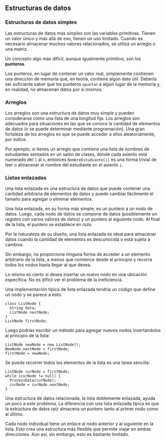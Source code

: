 ## Estructuras de datos

### Estructuras de datos simples 

Las estructuras de datos más simples son las variables primitivas. Tienen un valor único  y  más allá de eso, tienen un uso limitado. 
Cuando es necesario almacenar muchos valores relacionados, se utiliza un arreglo o una  matriz. 

Un concepto algo más difícil, aunque igualmente primitivo, son los **punteros**. 

Los punteros, en lugar de contener un valor real, simplemente contienen una dirección de memoria que, en teoría, contiene  algún dato útil. Debería ser suficiente saber que los punteros `apuntan` a algún lugar de la memoria y, en realidad, no almacenan datos por sí mismos.  


### Arreglos 

Los arreglos son una estructura de datos muy simple y pueden considerarse como una lista de una longitud fija. 
Los arreglos son adecuados para situaciones en las que se conoce la cantidad de elementos de datos (o se puede determinar mediante programación). 
Una gran fortaleza de los arreglos es que se puede acceder a ellos aleatoriamente, por índice. 

Por ejemplo, si tienes un arreglo que contiene una lista de nombres de estudiantes sentados en un salón de clases, donde cada asiento está numerado del `1` al `n`, entonces 
`NombreEstudiante[i]` es una forma trivial de leer o almacenar el nombre del estudiante en el asiento `i`.  

### Listas enlazadas 

Una lista enlazada es una estructura de datos que puede contener una cantidad arbitraria de elementos de datos y puede cambiar fácilmente el tamaño para agregar o eliminar elementos. 

Una lista enlazada, en su forma más simple, es un puntero a un nodo de datos. Luego, cada nodo de datos se compone de datos (posiblemente un registro con varios valores de datos) y un puntero 
al siguiente nodo. Al final de la lista, el puntero se establece en nulo.  

Por la naturaleza de su diseño, una lista enlazada es ideal para almacenar datos cuando la cantidad de elementos es desconocida o está sujeta a cambios. 

Sin embargo, no proporciona ninguna forma de acceder a un elemento arbitrario de la lista, a menos que comience desde el principio y recorra todos los nodos hasta llegar al que desea. 

Lo mismo es cierto si desea insertar un nuevo nodo en una ubicación específica. No es difícil ver el problema de la ineficiencia.  

 
Una implementación típica de lista enlazada tendría un código que define un nodo y se parece a esto:  

```
class ListNode { 
  String data; 
  ListNode nextNode; 
} 
ListNode firstNode; 
```

Luego podrías escribir un método para agregar nuevos nodos insertándolos al principio de la lista: 

```
ListNode newNode = new ListNode(); 
NewNode.nextNode = firstNode; 
firstNode = newNode; 
```
 
Se puede recorrer todos los elementos de la lista es una tarea sencilla: 

```
ListNode curNode = firstNode;
while (curNode != null) {
  ProcessData(curNode);
  curNode = curNode.nextNode;
}
```

Una estructura de datos relacionada, la lista doblemente enlazada, ayuda un poco a este problema. La diferencia con una lista enlazada típica es que la estructura de datos raíz 
almacena un puntero tanto al primer nodo como al último. 

Cada nodo individual tiene un enlace al nodo anterior y al siguiente en la lista. Esto crea una estructura más flexible que permite viajar en ambas direcciones. 
Aún así, sin embargo, esto es bastante limitado. 

